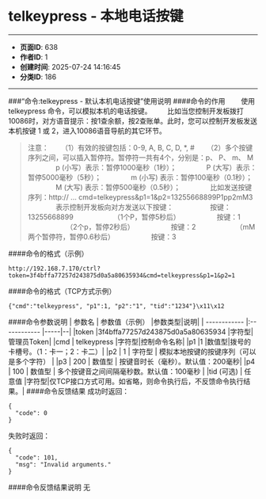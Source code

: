 # telkeypress - 本地电话按键

---
- **页面ID**: 638
- **作者ID**: 1
- **创建时间**: 2025-07-24 14:16:45
- **分类ID**: 186
---

###“命令:telkeypress - 默认本机电话按键”使用说明
####命令的作用
　　使用 telkeypress 命令，可以模拟本机的电话按键。
　　比如当您控制开发板拨打10086时，对方语音提示：按1查余额，按2查账单。此时，您可以控制开发板发送本机按键 1 或 2，进入10086语音导航的其它环节。
>注意：
　　（1）有效的按键包括：0-9, A, B, C, D, *, #
　　（2）多个按键序列之间，可以插入暂停符。暂停符一共有4个，分别是：p、 P、 m、 M
　　　　p (小写）表示：暂停1000毫秒（1秒）；
　　　　P (大写）表示：暂停5000毫秒（5秒）；
　　　　m (小写) 表示：暂停100毫秒（0.1秒）；
　　　　M (大写) 表示：暂停500毫秒（0.5秒）；
　　　　比如发送按键序列：http:// ... cmd=telkeypress&p1=1&p2=13255668899P1pp2mM3
　　　　表示控制开发板向对方发送以下按键：
　　　　　按键：13255668899
　　　　　　（1个P，暂停5秒后）
　　　　　按键：1
　　　　　　（2个p，暂停2秒后）
　　　　　按键：2
　　　　　　（mM两个暂停符，暂停0.6秒后）
　　　　　按键：3

####命令的格式（示例）
```
http://192.168.7.170/ctrl?token=3f4bffa77257d243875d0a5a80635934&cmd=telkeypress&p1=1&p2=1
```
####命令的格式（TCP方式示例）
```
{"cmd":"telkeypress", "p1":1, "p2":"1", "tid":"1234"}\x11\x12
```
####命令参数说明
 | 参数名  | 参数值（示例）  |参数类型|说明|
| ------------ |:------------ |-----|--|
|token |3f4bffa77257d243875d0a5a80635934 |字符型|管理员Token|
|cmd  | telkeypress |字符型|控制命令名称|
|p1 |1 |数值型|拨号的卡槽号。（1：卡一；2：卡二）|
|p2 | 1 | 字符型 | 模拟本地按键的按键序列（可以是多个字符） |
|p3 | 200 | 数值型 | 按键音时长（毫秒）。默认值：200毫秒|
|p4 | 100 | 数值型 | 多个按键音之间间隔毫秒数。默认值：100毫秒 |
|tid (可选)  | 任意值 |字符型|仅TCP接口方式可用。如省略，则命令执行后，不反馈命令执行结果。|
####命令反馈结果
成功时返回：
```
{
  "code": 0
}
```

失败时返回：
```
{
  "code": 101,
  "msg": "Invalid arguments."
}
```

####命令反馈结果说明
无


